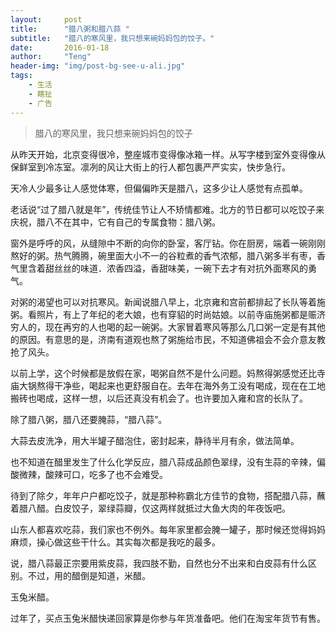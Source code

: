 ```yaml
---
layout:     post
title:      "腊八粥和腊八蒜 "
subtitle:   "腊八的寒风里，我只想来碗妈妈包的饺子。"
date:       2016-01-18
author:     "Teng"
header-img: "img/post-bg-see-u-ali.jpg"
tags:
    - 生活
    - 瞎扯
    - 广告
---
```


> 腊八的寒风里，我只想来碗妈妈包的饺子

从昨天开始，北京变得很冷，整座城市变得像冰箱一样。从写字楼到室外变得像从保鲜室到冷冻室。凛冽的风让大街上的行人都包裹严严实实，快步急行。

天冷人少最多让人感觉体寒，但偏偏昨天是腊八，这多少让人感觉有点孤单。

 

老话说“过了腊八就是年”，传统佳节让人不矫情都难。北方的节日都可以吃饺子来庆祝，腊八不在其中，它有自己的专属食物：腊八粥。

窗外是呼呼的风，从缝隙中不断的向你的卧室，客厅钻。你在厨房，端着一碗刚刚熬好的粥。热气腾腾，碗里面大小不一的谷粒煮的香气浓郁，腊八粥多半有枣，香气里含着甜丝丝的味道．浓香四溢，香甜味美，一碗下去才有对抗外面寒风的勇气。

 

对粥的渴望也可以对抗寒风。新闻说腊八早上，北京雍和宫前都排起了长队等着施粥。看照片，有上了年纪的老大娘，也有穿貂的时尚姑娘。以前寺庙施粥都是赈济穷人的，现在再穷的人也喝的起一碗粥。大家冒着寒风等那么几口粥一定是有其他的原因。有意思的是，济南有道观也熬了粥施给市民，不知道佛祖会不会介意友教抢了风头。

 

以前上学，这个时候都是放假在家，喝粥自然不是什么问题。妈熬得粥感觉还比寺庙大锅熬得干净些，喝起来也更舒服自在。去年在海外务工没有喝成，现在在工地搬砖也喝成，这样一想，以后还真没有机会了。也许要加入雍和宫的长队了。

 

除了腊八粥，腊八还要腌蒜，“腊八蒜”。

大蒜去皮洗净，用大半罐子醋泡住，密封起来，静待半月有余，做法简单。

也不知道在醋里发生了什么化学反应，腊八蒜成品颜色翠绿，没有生蒜的辛辣，偏酸微辣，酸辣可口，吃多了也不会难受。

待到了除夕，年年户户都吃饺子，就是那种称霸北方佳节的食物，搭配腊八蒜，蘸着腊八醋。白皮饺子，翠绿蒜瓣，仅这两样就抵过大鱼大肉的年夜饭吧。

山东人都喜欢吃蒜，我们家也不例外。每年家里都会腌一罐子，那时候还觉得妈妈麻烦，操心做这些干什么。其实每次都是我吃的最多。

说，腊八蒜最正宗要用紫皮蒜，我四肢不勤，自然也分不出来和白皮蒜有什么区别。不过，用的醋倒是知道，米醋。

玉兔米醋。

过年了，买点玉兔米醋快递回家算是你参与年货准备吧。他们在淘宝年货节有售。

